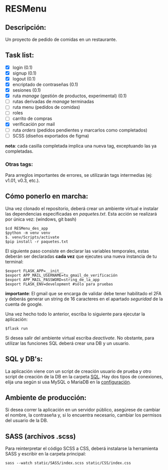 # RESMenu
## Descripción:
Un proyecto de pedido de comidas en un restaurante.
## Task list:
- [x] login (0.1)
- [x] signup (0.1)
- [x] logout (0.1)
- [x] encriptado de contraseñas (0.1)
- [x] sesiones (0.1)
- [x] ruta _manage_ (gestión de productos, experimental) (0.1)
- [ ] rutas derivadas de _manage_ terminadas
- [ ] ruta menu (pedidos de comidas)
- [ ] roles
- [ ] carrito de compras
- [x] verificación por mail
- [ ] ruta _orders_ (pedidos pendientes y marcarlos como completados)
- [ ] SCSS (diseños exportados de figma)

**nota**: cada casilla completada implica una nueva tag, exceptuando
las ya completadas. 
### Otras tags:
Para arreglos importantes de errores, se utilizarán tags intermedias
(ej: v1.01, v0.3, etc.).
## Cómo ponerlo en marcha:
Una vez clonado el repositorio, deberá crear un ambiente
virtual e instalar las dependencias 
especificadas en _paquetes.txt_. 
Esta acción se realizará por única vez:
(windows, git bash)
``` 
$cd RESMenu_des_app
$python -m venv venv
$. venv/Scripts/activate
$pip install -r paquetes.txt
```
El siguiente paso consiste en declarar las variables temporales,
estas deberán ser declaradas **cada vez** que ejecutes una nueva
instancia de tu terminal:
```
$export FLASK_APP=__init__
$export APP_MAIL_USERNAME=tu_gmail_de_verificación
$export APP_MAIL_PASSWORD=string_de_la_app
$export FLASK_ENV=development #sólo para pruebas
```
**importante**: El gmail que se encarga de validar debe tener
habilitado el 2FA y deberás generar un string de 16 caracteres
en el apartado _seguridad_ de la cuenta de google.

Una vez hecho todo lo anterior,
escriba lo siguiente para ejecutar la aplicación:
```
$flask run
```
Si desea salir del ambiente virtual escriba _deactivate_.
No obstante, para utilizar las funciones SQL deberá crear una DB y un usuario.

## SQL y DB's:
La aplicación viene con un script de creación usuario de 
prueba y otro script de creación de la DB en la carpeta [SQL](/SQL).
Hay dos tipos de conexiones,
elija una según si usa MySQL o MariaDB en la
[configuración](config.py).

## Ambiente de producción:
Si desea correr la aplicación en
un servidor público, asegúrese de cambiar el nombre, 
la contraseña 
y, si lo encuentra necesario, cambiar los permisos del usuario de la DB.

## SASS (archivos .scss)
Para reinterpretar el código SCSS a CSS, deberá
instalarse la herramienta SASS y escribir en la carpeta
principal:
```
sass --watch static/SASS/index.scss static/CSS/index.css
```
